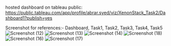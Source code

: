 hosted dashboard on tableau public: 
https://public.tableau.com/app/profile/abrar.syed/viz/XenonStack_Task2/Dashboard1?publish=yes

Screenshot for references:- Dashboard, Task1, Task2, Task3, Task4, Task5
![Screenshot (12)](https://github.com/ab-rars/XenonStack_Task2/assets/113025687/a0ae5d97-ed60-458f-9d03-e649029a9926)
![Screenshot (13)](https://github.com/ab-rars/XenonStack_Task2/assets/113025687/085f6c80-ba5b-4598-af0a-535375e6f621)
![Screenshot (14)](https://github.com/ab-rars/XenonStack_Task2/assets/113025687/b8d1f0e0-a4a5-4ec9-9768-aa785d36a314)
![Screenshot (18)](https://github.com/ab-rars/XenonStack_Task2/assets/113025687/b95296e7-e5dc-43e8-807e-4fae433d5466)
![Screenshot (16)](https://github.com/ab-rars/XenonStack_Task2/assets/113025687/36e650e7-d159-4d5b-9f48-cabfaa1e5978)
![Screenshot (17)](https://github.com/ab-rars/XenonStack_Task2/assets/113025687/e2d204df-9619-4d8b-b949-91c52ba791f5)
